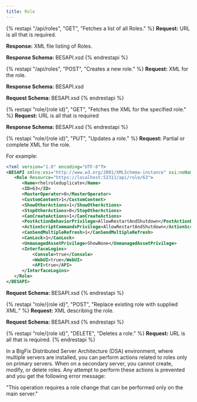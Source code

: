 ```yaml
---
title: Role
---
```


{% restapi "/api/roles", "GET", "Fetches a list of all Roles." %}
**Request:** URL is all that is required.

**Response:** XML file listing of Roles.

**Response Schema:** BESAPI.xsd
{% endrestapi %}

{% restapi "/api/roles", "POST", "Creates a new role." %}
**Request:** XML for the role.

**Response Schema:** BESAPI.xsd

**Request Schema:** BESAPI.xsd
{% endrestapi %}

{% restapi "role/{role id}", "GET", "Fetches the XML for the specified role." %}
**Request:** URL is all that is required

**Response Schema:** BESAPI.xsd
{% endrestapi %}

{% restapi "role/{role id}", "PUT", "Updates a role." %}
**Request:** Partial or complete XML for the role.

For example:

```xml
<?xml version="1.0" encoding="UTF-8"?>
<BESAPI xmlns:xsi="http://www.w3.org/2001/XMLSchema-instance" xsi:noNamespaceSchemaLocation="BESAPI.xsd">
   <Role Resource="https://localhost:52311/api/role/63">
      <Name>rhelroleduplicate</Name>
      <ID>63</ID>
      <MasterOperator>0</MasterOperator>
      <CustomContent>1</CustomContent>
      <ShowOtherActions>1</ShowOtherActions>
	  <StopOtherActions>0</StopOtherActions>
      <CanCreateActions>1</CanCreateActions>
      <PostActionBehaviorPrivilege>AllowRestartAndShutdown</PostActionBehaviorPrivilege>
      <ActionScriptCommandsPrivilege>AllowRestartAndShutdown</ActionScriptCommandsPrivilege>
      <CanSendMultipleRefresh>1</CanSendMultipleRefresh>
      <CanLock>1</CanLock>
      <UnmanagedAssetPrivilege>ShowNone</UnmanagedAssetPrivilege>
      <InterfaceLogins>
          <Console>true</Console>
          <WebUI>true</WebUI>
          <API>true</API>
      </InterfaceLogins>
   </Role>
</BESAPI>
```

**Request Schema:** BESAPI.xsd
{% endrestapi %}

{% restapi "role/{role id}", "POST", "Replace existing role with supplied XML." %}
**Request:** XML describing the role.

**Request Schema:** BESAPI.xsd
{% endrestapi %}

{% restapi "role/{role id}", "DELETE", "Deletes a role." %}
**Request:** URL is all that is required.
{% endrestapi %}

In a BigFix Distributed Server Architecture (DSA) environment, where multiple servers are installed, you can perform actions related to roles only on primary servers. When on a secondary server, you cannot create, modify, or delete roles. Any attempt to perform these actions is prevented and you get the following error message: 

"This operation requires a role change that can be performed only on the main server."
